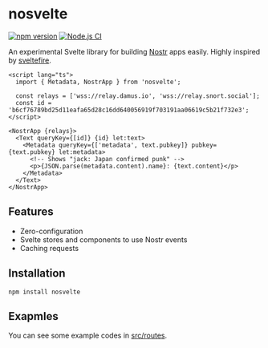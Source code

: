 # nosvelte

[![npm version](https://badge.fury.io/js/nosvelte.svg)](https://badge.fury.io/js/nosvelte)
[![Node.js CI](https://github.com/akiomik/nosvelte/actions/workflows/node-ci.yml/badge.svg)](https://github.com/akiomik/nosvelte/actions/workflows/node-ci.yml)

An experimental Svelte library for building [Nostr](https://nostr.com) apps easily.
Highly inspired by [sveltefire](https://github.com/codediodeio/sveltefire).

```svelte
<script lang="ts">
  import { Metadata, NostrApp } from 'nosvelte';

  const relays = ['wss://relay.damus.io', 'wss://relay.snort.social'];
  const id = 'b6cf76789bd25d11eafa65d28c16dd640056919f703191aa06619c5b21f732e3';
</script>

<NostrApp {relays}>
  <Text queryKey={[id]} {id} let:text>
    <Metadata queryKey={['metadata', text.pubkey]} pubkey={text.pubkey} let:metadata>
      <!-- Shows "jack: Japan confirmed punk" -->
      <p>{JSON.parse(metadata.content).name}: {text.content}</p>
    </Metadata>
  </Text>
</NostrApp>
```

## Features

- Zero-configuration
- Svelte stores and components to use Nostr events
- Caching requests

## Installation

```
npm install nosvelte
```

## Exapmles

You can see some example codes in [src/routes](https://github.com/akiomik/nosvelte/tree/main/src/routes).
